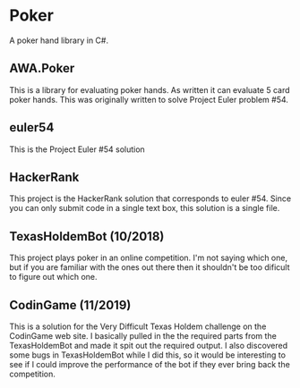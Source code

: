 # Poker
A poker hand library in C#.

## AWA.Poker
This is a library for evaluating poker hands. As written it can evaluate
5 card poker hands. This was originally written to solve Project Euler problem #54.

## euler54
This is the Project Euler #54 solution

## HackerRank
This project is the HackerRank solution that corresponds to euler #54. Since you can 
only submit code in a single text box, this solution is a single file. 

## TexasHoldemBot (10/2018)
This project plays poker in an online competition. I'm not saying which one, but if
you are familiar with the ones out there then it shouldn't be too dificult to 
figure out which one. 

## CodinGame (11/2019)
This is a solution for the Very Difficult Texas Holdem challenge on the CodinGame
web site. I basically pulled in the the required parts from the TexasHoldemBot and
made it spit out the required output. I also discovered some bugs in TexasHoldemBot
while I did this, so it would be interesting to see if I could improve the performance
of the bot if they ever bring back the competition.
